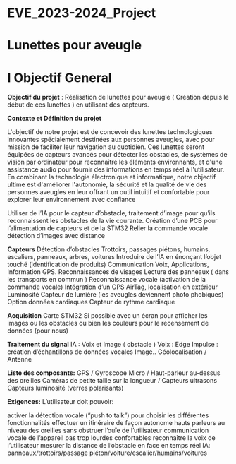 # EVE_2023-2024_Project

# Lunettes pour aveugle

# I Objectif General
**Objectif du projet** : Réalisation de lunettes pour aveugle ( Création depuis le début de ces lunettes ) en utilisant des capteurs. 

**Contexte et Définition du projet**

L'objectif de notre projet est de concevoir des lunettes technologiques innovantes spécialement destinées aux personnes aveugles, avec pour mission de faciliter leur navigation au quotidien. Ces lunettes seront équipées de capteurs avancés pour détecter les obstacles, de systèmes de vision par ordinateur pour reconnaître les éléments environnants, et d'une assistance audio pour fournir des informations en temps réel à l'utilisateur. En combinant la technologie électronique et informatique, notre objectif ultime est d'améliorer l'autonomie, la sécurité et la qualité de vie des personnes aveugles en leur offrant un outil intuitif et confortable pour explorer leur environnement avec confiance

Utiliser de l’IA pour le capteur d’obstacle, traitement d’image pour qu’ils reconnaissent les obstacles de la vie courante.
Création d’une PCB pour l’alimentation de capteurs et de la STM32
Relier la commande vocale détection d’images avec distance

	
**Capteurs**
Détection d’obstacles
Trottoirs, passages piétons, humains, escaliers, panneaux, arbres, voitures
Introduire de l’IA en énonçant l’objet touché (identification de produits)
Communication
Voix, Applications, Information GPS.
Reconnaissances de visages
Lecture des panneaux ( dans les transports en commun ) 
Reconnaissance vocale (activation de la commande vocale)
Intégration d’un GPS
AirTag, localisation en extérieur
Luminosité
Capteur de lumière (les aveugles deviennent photo phobiques)
Option données cardiaques
Capteur de rythme cardiaque

**Acquisition**
Carte STM32
Si possible avec un écran pour afficher les images ou les obstacles ou bien les couleurs pour le recensement de données (pour nous)


**Traitement du signal**
IA : Voix  et Image ( obstacle )
Voix : Edge Impulse : création d’échantillons de données vocales
Image.. 
Géolocalisation / Antenne 


**Liste des composants:**
GPS / Gyroscope
Micro / Haut-parleur au-dessus des oreilles
Caméras de petite taille sur la longueur / Capteurs ultrasons
Capteurs luminosité (verres polarisants)

**Exigences:**
L’utilisateur doit pouvoir:

activer la détection vocale (“push to talk”) pour choisir les différentes fonctionnalités
effectuer un itinéraire de façon autonome 
hauts parleurs au niveau des oreilles sans obstruer l’ouïe de l’utilisateur
communication vocale de l’appareil
pas trop lourdes
confortables
reconnaître la voix de l’utilisateur
mesurer la distance de l’obstacle en face en temps réel
IA: panneaux/trottoirs/passage piéton/voiture/escalier/humains/voitures





